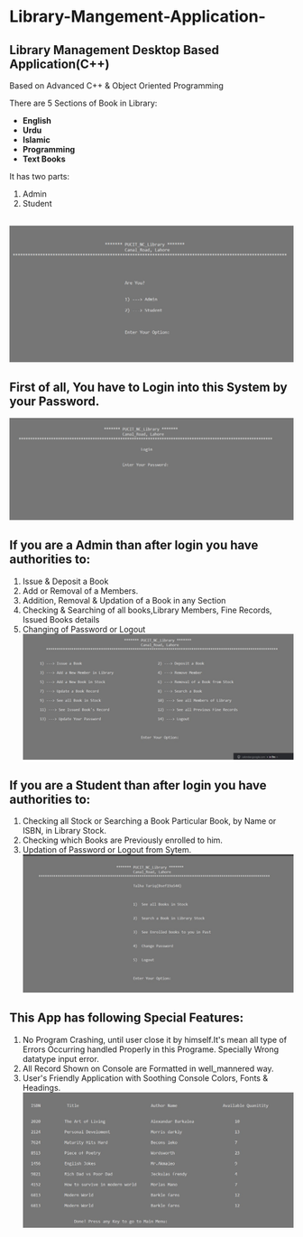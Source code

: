# Library-Mangement-Application-

## Library Management Desktop Based Application(C++)
Based on Advanced C++ & Object Oriented Programming

There are 5 Sections of Book in Library:
- **English**
- **Urdu**
- **Islamic**
- **Programming**
- **Text Books**

It has two parts:
1) Admin
2) Student
<br/><br/>

![alt text](https://github.com/TT-talhatariq/Library-Mangement-Application-/blob/master/images/access.jpg)

## First of all, You have to Login into this System by your Password.
![alt text](https://github.com/TT-talhatariq/Library-Mangement-Application-/blob/master/images/admin_login.jpg)

## If you are a Admin than after login you have authorities to:

1) Issue & Deposit a Book
2) Add or Removal of a Members.
3) Addition, Removal & Updation of a Book in any Section
4) Checking & Searching of all books,Library Members, Fine Records, Issued Books details
5) Changing of Password or Logout
![alt Text](https://github.com/TT-talhatariq/Library-Mangement-Application-/blob/master/images/admin.jpg)

## If you are a Student than after login you have authorities to:

1) Checking all Stock or Searching a Book Particular Book, by Name or ISBN, in Library Stock.
2) Checking which Books are Previously enrolled to him.
3) Updation of Password or Logout from Sytem.
![alt text](https://github.com/TT-talhatariq/Library-Mangement-Application-/blob/master/images/student.jpg)

## This App has following Special Features:
1) No Program Crashing, until user close it by himself.It's mean all type of Errors Occurring handled Properly in this Programe. Specially Wrong datatype input error.
2) All Record Shown on Console are Formatted in well_mannered way.
3) User's Friendly Application with Soothing Console Colors, Fonts & Headings.
![alt text](https://github.com/TT-talhatariq/Library-Mangement-Application-/blob/master/images/books.jpg)

